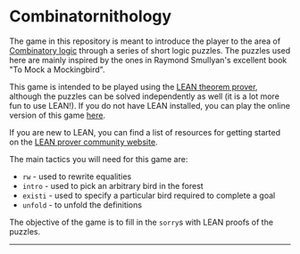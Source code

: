 # Combinatornithology

The game in this repository is meant to introduce the player to the area of [Combinatory logic](https://en.wikipedia.org/wiki/Combinatory_logic) through a series of short logic puzzles. The puzzles used here are mainly inspired by the ones in Raymond Smullyan's excellent book "To Mock a Mockingbird".

This game is intended to be played using the [LEAN theorem prover](https://leanprover.github.io/about/), although the puzzles can be solved independently as well (it is a lot more fun to use LEAN!). If you do not have LEAN installed, you can play the online version of this game [here](https://leanprover-community.github.io/lean-web-editor/#url=https%3A%2F%2Fraw.githubusercontent.com%2F0Art0%2Fcombinatornithology%2Fmaster%2Fsrc%2Fcombinatornithology.lean).
  
If you are new to LEAN, you can find a list of resources for getting started on the [LEAN prover community website](https://leanprover-community.github.io/learn.html).
  
The main tactics you will need for this game are:
  - `rw` - used to rewrite equalities
  - `intro` - used to pick an arbitrary bird in the forest
  - `existi` - used to specify a particular bird required to complete a goal
  - `unfold` - to unfold the definitions

The objective of the game is to fill in the `sorry`s with LEAN proofs of the puzzles.

---
